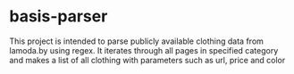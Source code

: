 # basis-parser
This project is intended to parse publicly available clothing data from lamoda.by using regex.
It iterates through all pages in specified category and makes a list of all clothing with parameters such as url, price and color

